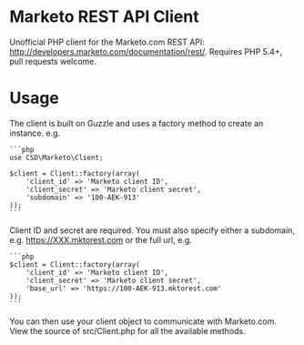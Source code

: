 Marketo REST API Client
================

Unofficial PHP client for the Marketo.com REST API: http://developers.marketo.com/documentation/rest/. Requires PHP 5.4+, pull requests welcome.

Usage
================

The client is built on Guzzle and uses a factory method to create an instance. e.g.

    ```php
    use CSD\Marketo\Client;
    
    $client = Client::factory(array(
        'client_id' => 'Marketo client ID',
        'client_secret' => 'Marketo client secret',
        'subdomain' => '100-AEK-913'
    ));
    ```

Client ID and secret are required. You must also specify either a subdomain, e.g. https://XXX.mktorest.com or the full url, e.g. 

    ```php
    $client = Client::factory(array(
        'client_id' => 'Marketo client ID',
        'client_secret' => 'Marketo client secret',
        'base_url' => 'https://100-AEK-913.mktorest.com'
    ));
    ```
    
You can then use your client object to communicate with Marketo.com. View the source of src/Client.php for all the available methods.
